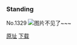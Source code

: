 ### Standing
No.1329
![图片不见了~~~](https://imgs.xkcd.com/comics/standing.png)

[原址](https://xkcd.com//1329) [下载](https://imgs.xkcd.com/comics/standing.png)

